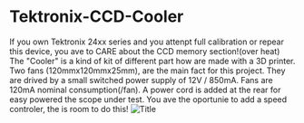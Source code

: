 # Tektronix-CCD-Cooler
If you own Tektronix 24xx series and you attenpt full calibration or repear  this device, you ave to CARE about the CCD memory section!(over heat)
The "Cooler" is a kind of kit of different part how are made with a 3D printer. Two fans (120mmx120mmx25mm), are the main fact for this project.
They are drived by a small switched power supply of 12V / 850mA. Fans are 120mA nominal consumption(/fan).
A power cord is added at the rear for easy powered the scope under test. 
You ave the oportunie to add a speed controler, the is room to do this!
![Title](https://user-images.githubusercontent.com/70882234/152125884-c54ea527-3ccf-45f2-a714-2a547f683959.jpg)
